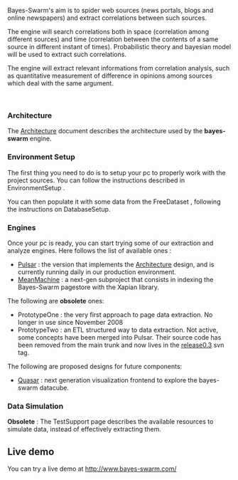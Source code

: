 Bayes-Swarm's aim is to spider web sources (news portals, blogs and online newspapers) and extract correlations between such sources.

The engine will search correlations both in space (correlation among different sources) and time (correlation between the contents of a same source in different instant of times). Probabilistic theory and bayesian model will be used to extract such correlations.

The engine will extract relevant informations from correlation analysis, such as quantitative measurement of difference in opinions among sources which deal with the same argument.

![![](http://bayes-swarm.googlecode.com/svn/images/bayes-swarm_com_20080125_small.png)](http://bayes-swarm.googlecode.com/svn/images/bayes-swarm_com_20080125.png) ![![](http://bayes-swarm.googlecode.com/svn/images/bayes-swarm_com_20080125_obama_small.png)](http://bayes-swarm.googlecode.com/svn/images/bayes-swarm_com_20080125_obama.png) ![![](http://bayes-swarm.googlecode.com/svn/images/bayes-swarm_com_20080125_obama2_small.png)](http://bayes-swarm.googlecode.com/svn/images/bayes-swarm_com_20080125_obama2.png) ![![](http://bayes-swarm.googlecode.com/svn/images/bayes-swarm_com_20080125_uselections_small.png)](http://bayes-swarm.googlecode.com/svn/images/bayes-swarm_com_20080125_uselections.png)

### Architecture ###
The [Architecture](Architecture.md) document describes the architecture used by the **bayes-swarm** engine.

### Environment Setup ###
The first thing you need to do is to setup your pc to properly work with the project sources. You can follow the instructions described in EnvironmentSetup .

You can then populate it with some data from the FreeDataset , following the instructions on DatabaseSetup.

### Engines ###
Once your pc is ready, you can start trying some of our extraction and analyze engines. Here follows the list of available ones :

  * [Pulsar](Pulsar.md) : the version that implements the [Architecture](Architecture.md) design, and is currently running daily in our production environment.
  * [MeanMachine](MeanMachine.md) : a next-gen subproject that consists in indexing the Bayes-Swarm pagestore with the Xapian library.

The following are **obsolete** ones:
  * PrototypeOne : the very first approach to page data extraction. No longer in use since November 2008
  * PrototypeTwo : an ETL structured way to data extraction. Not active, some concepts have been merged into Pulsar.
Their source code has been removed from the main trunk and now lives in the [release0.3](http://code.google.com/p/bayes-swarm/source/browse/#svn/tags/release-0.3) svn tag.

The following are proposed designs for future components:
  * [Quasar](Quasar.md) : next generation visualization frontend to explore the bayes-swarm datacube.

### Data Simulation ###
**Obsolete** : The TestSupport page describes the available resources to simulate data, instead of effectively extracting them.

## Live demo ##
You can try a live demo at http://www.bayes-swarm.com/